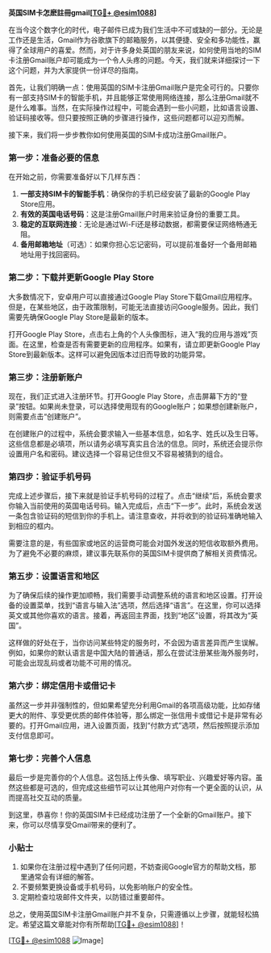 **英国SIM卡怎麽註冊gmail[[TG💪+ @esim1088](https://t.me/s/esim1088)]**

在当今这个数字化的时代，电子邮件已成为我们生活中不可或缺的一部分。无论是工作还是生活，Gmail作为谷歌旗下的邮箱服务，以其便捷、安全和多功能性，赢得了全球用户的喜爱。然而，对于许多身处英国的朋友来说，如何使用当地的SIM卡注册Gmail账户却可能成为一个令人头疼的问题。今天，我们就来详细探讨一下这个问题，并为大家提供一份详尽的指南。

首先，让我们明确一点：使用英国的SIM卡注册Gmail账户是完全可行的。只要你有一部支持SIM卡的智能手机，并且能够正常使用网络连接，那么注册Gmail就不是什么难事。当然，在实际操作过程中，可能会遇到一些小问题，比如语言设置、验证码接收等。但只要按照正确的步骤进行操作，这些问题都可以迎刃而解。

接下来，我们将一步步教你如何使用英国的SIM卡成功注册Gmail账户。

### 第一步：准备必要的信息

在开始之前，你需要准备好以下几样东西：

1. **一部支持SIM卡的智能手机**：确保你的手机已经安装了最新的Google Play Store应用。
2. **有效的英国电话号码**：这是注册Gmail账户时用来验证身份的重要工具。
3. **稳定的互联网连接**：无论是通过Wi-Fi还是移动数据，都需要保证网络畅通无阻。
4. **备用邮箱地址**（可选）：如果你担心忘记密码，可以提前准备好一个备用邮箱地址用于找回密码。

### 第二步：下载并更新Google Play Store

大多数情况下，安卓用户可以直接通过Google Play Store下载Gmail应用程序。但是，在某些地区，由于政策限制，可能无法直接访问Google服务。因此，我们需要先确保Google Play Store是最新的版本。

打开Google Play Store，点击右上角的个人头像图标，进入“我的应用与游戏”页面。在这里，检查是否有需要更新的应用程序。如果有，请立即更新Google Play Store到最新版本。这样可以避免因版本过旧而导致的功能异常。

### 第三步：注册新账户

现在，我们正式进入注册环节。打开Google Play Store，点击屏幕下方的“登录”按钮。如果尚未登录，可以选择使用现有的Google账户；如果想创建新账户，则需要点击“创建账户”。

在创建账户的过程中，系统会要求输入一些基本信息，如名字、姓氏以及生日等。这些信息都是必填项，所以请务必填写真实且合法的信息。同时，系统还会提示你设置用户名和密码。建议选择一个容易记住但又不容易被猜到的组合。

### 第四步：验证手机号码

完成上述步骤后，接下来就是验证手机号码的过程了。点击“继续”后，系统会要求你输入当前使用的英国电话号码。输入完成后，点击“下一步”。此时，系统会发送一条包含验证码的短信到你的手机上。请注意查收，并将收到的验证码准确地输入到相应的框内。

需要注意的是，有些国家或地区的运营商可能会对国外发送的短信收取额外费用。为了避免不必要的麻烦，建议事先联系你的英国SIM卡提供商了解相关资费情况。

### 第五步：设置语言和地区

为了确保后续的操作更加顺畅，我们需要手动调整系统的语言和地区设置。打开设备的设置菜单，找到“语言与输入法”选项，然后选择“语言”。在这里，你可以选择英文或其他你喜欢的语言。接着，再返回主界面，找到“地区”设置，将其改为“英国”。

这样做的好处在于，当你访问某些特定的服务时，不会因为语言差异而产生误解。例如，如果你的默认语言是中国大陆的普通话，那么在尝试注册某些海外服务时，可能会出现乱码或者功能不可用的情况。

### 第六步：绑定信用卡或借记卡

虽然这一步并非强制性的，但如果希望充分利用Gmail的各项高级功能，比如存储更大的附件、享受更优质的邮件体验等，那么绑定一张信用卡或借记卡是非常有必要的。打开Gmail应用，进入设置页面，找到“付款方式”选项，然后按照提示添加支付信息即可。

### 第七步：完善个人信息

最后一步是完善你的个人信息。这包括上传头像、填写职业、兴趣爱好等内容。虽然这些都是可选的，但完成这些细节可以让其他用户对你有一个更全面的认识，从而提高社交互动的质量。

到这里，恭喜你！你的英国SIM卡已经成功注册了一个全新的Gmail账户。接下来，你可以尽情享受Gmail带来的便利了。

### 小贴士

1. 如果你在注册过程中遇到了任何问题，不妨查阅Google官方的帮助文档，那里通常会有详细的解答。
2. 不要频繁更换设备或手机号码，以免影响账户的安全性。
3. 定期检查垃圾邮件文件夹，以防错过重要邮件。

总之，使用英国SIM卡注册Gmail账户并不复杂，只需遵循以上步骤，就能轻松搞定。希望这篇文章能对你有所帮助[[TG💪+ @esim1088](https://t.me/s/esim1088)]！

[[TG💪+ @esim1088](https://t.me/s/esim1088) ![Image](https://i.postimg.cc/4NQfJmqS/Snipaste-2025-05-13-00-14-12.png)]